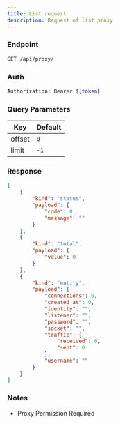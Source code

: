 ```yaml
---
title: List request
description: Request of list proxy
---
```


### Endpoint

```bash
GET /api/proxy/
```

### Auth

```bash
Authorization: Bearer ${token}
```

### Query Parameters

| Key | Default |
|-----|---------|
| offset | `0` |
| limit | `-1` |

### Response

```json [Json]
[
    {
        "kind": "status",
        "payload": {
            "code": 0,
            "message": ""
        }
    },
    {
        "kind": "total",
        "payload": {
            "value": 0
        }
    },
    {
        "kind": "entity",
        "payload": {
            "connections": 0,
            "created_at": 0,
            "identity": "",
            "listener": "",
            "password": "",
            "socket": "",
            "traffic": {
                "received": 0,
                "sent": 0
            },
            "username": ""
        }
    }
]
```

### Notes

- Proxy Permission Required
